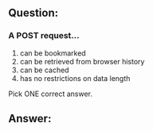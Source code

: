 ## Question:

### A POST request...

1. can be bookmarked
2. can be retrieved from browser history
3. can be cached
4. has no restrictions on data length

Pick ONE correct answer.

## Answer:
